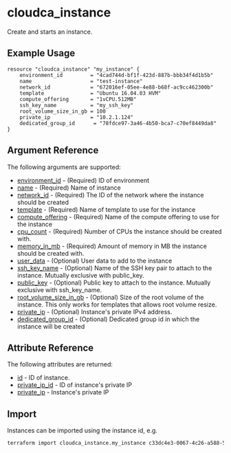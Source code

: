 # cloudca_instance

Create and starts an instance.

## Example Usage

```hcl
resource "cloudca_instance" "my_instance" {
    environment_id         = "4cad744d-bf1f-423d-887b-bbb34f4d1b5b"
    name                   = "test-instance"
    network_id             = "672016ef-05ee-4e88-b68f-ac9cc462300b"
    template               = "Ubuntu 16.04.03 HVM"
    compute_offering       = "1vCPU.512MB"
    ssh_key_name           = "my_ssh_key"
    root_volume_size_in_gb = 100
    private_ip             = "10.2.1.124"
    dedicated_group_id      = "78fdce97-3a46-4b50-bca7-c70ef8449da8"
}
```

## Argument Reference

The following arguments are supported:

- [environment_id](#environment_id) - (Required) ID of environment
- [name](#name) - (Required) Name of instance
- [network_id](#network_id) - (Required) The ID of the network where the instance should be created
- [template](#template) - (Required) Name of template to use for the instance
- [compute_offering](#compute_offering) - (Required) Name of the compute offering to use for the instance
- [cpu_count](#cpu_count) - (Required) Number of CPUs the instance should be created with.
- [memory_in_mb](#memory_in_mb) - (Required) Amount of memory in MB the instance should be created with.
- [user_data](#user_data) - (Optional) User data to add to the instance
- [ssh_key_name](#ssh_key_name) - (Optional) Name of the SSH key pair to attach to the instance. Mutually exclusive with public_key.
- [public_key](#public_key) - (Optional) Public key to attach to the instance. Mutually exclusive with ssh_key_name.
- [root_volume_size_in_gb](#root_volume_size_in_gb) - (Optional) Size of the root volume of the instance. This only works for templates that allows root volume resize.
- [private_ip](#private_ip) - (Optional) Instance's private IPv4 address.
- [dedicated_group_id](#dedicated_group_id) - (Optional) Dedicated group id in which the instance will be created

## Attribute Reference

The following attributes are returned:

- [id](#id) - ID of instance.
- [private_ip_id](#private_ip_id) - ID of instance's private IP
- [private_ip](#private_ip) - Instance's private IP

## Import

Instances can be imported using the instance id, e.g.

```bash
terraform import cloudca_instance.my_instance c33dc4e3-0067-4c26-a588-53c9a936b9de
```
